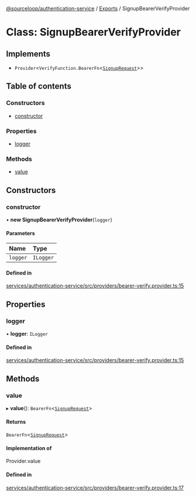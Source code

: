 [@sourceloop/authentication-service](../README.md) / [Exports](../modules.md) / SignupBearerVerifyProvider

# Class: SignupBearerVerifyProvider

## Implements

- `Provider`<`VerifyFunction.BearerFn`<[`SignupRequest`](SignupRequest.md)\>\>

## Table of contents

### Constructors

- [constructor](SignupBearerVerifyProvider.md#constructor)

### Properties

- [logger](SignupBearerVerifyProvider.md#logger)

### Methods

- [value](SignupBearerVerifyProvider.md#value)

## Constructors

### constructor

• **new SignupBearerVerifyProvider**(`logger`)

#### Parameters

| Name | Type |
| :------ | :------ |
| `logger` | `ILogger` |

#### Defined in

[services/authentication-service/src/providers/bearer-verify.provider.ts:15](https://github.com/sourcefuse/loopback4-microservice-catalog/blob/77bb890a2/services/authentication-service/src/providers/bearer-verify.provider.ts#L15)

## Properties

### logger

• **logger**: `ILogger`

#### Defined in

[services/authentication-service/src/providers/bearer-verify.provider.ts:15](https://github.com/sourcefuse/loopback4-microservice-catalog/blob/77bb890a2/services/authentication-service/src/providers/bearer-verify.provider.ts#L15)

## Methods

### value

▸ **value**(): `BearerFn`<[`SignupRequest`](SignupRequest.md)\>

#### Returns

`BearerFn`<[`SignupRequest`](SignupRequest.md)\>

#### Implementation of

Provider.value

#### Defined in

[services/authentication-service/src/providers/bearer-verify.provider.ts:17](https://github.com/sourcefuse/loopback4-microservice-catalog/blob/77bb890a2/services/authentication-service/src/providers/bearer-verify.provider.ts#L17)

